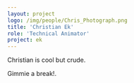 ```yaml
---
layout: project
logo: /img/people/Chris_Photograph.png
title: 'Christian Ek'
role: 'Technical Animator'
project: ek
---
```

Christian is cool but crude.

Gimmie a break!.